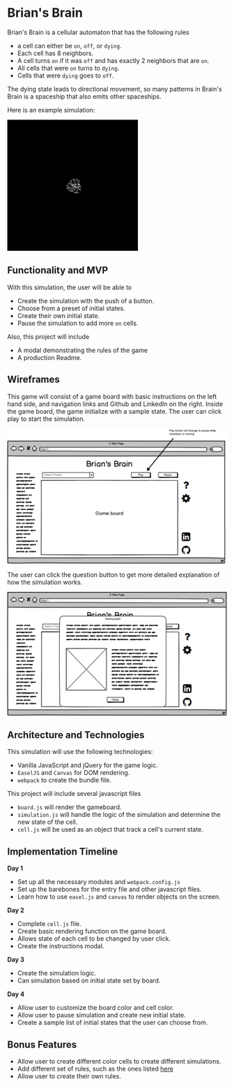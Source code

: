 # Brian's Brain

Brian's Brain is a cellular automaton that has the following rules

- a cell can either be `on`, `off`, or `dying`.
- Each cell has 8 neighbors.
- A cell turns `on` if it was `off` and has exactly 2 neighbors that are `on`.
- All cells that were `on` turns to `dying`.
- Cells that were `dying` goes to `off`.

The dying state leads to directional movement, so many patterns in Brain's Brain is a spaceship that also emits other spaceships.

Here is an example simulation:

![Brian's Brain Simulation](images/brians_brain.gif)

## Functionality and MVP

With this simulation, the user will be able to

- Create the simulation with the push of a button.
- Choose from a preset of initial states.
- Create their own initial state.
- Pause the simulation to add more `on` cells.

Also, this project will include

- A modal demonstrating the rules of the game
- A production Readme.


## Wireframes

This game will consist of a game board with basic instructions on the left hand side, and navigation links and Github and LinkedIn on the right. Inside the game board, the game initialize with a sample state. The user can click play to start the simulation.

![Game board](wireframes/game_page.png)

The user can click the question button to get more detailed explanation of how the simulation works.

![Instruction Modal](wireframes/modal.png)

## Architecture and Technologies

This simulation will use the following technologies:

- Vanilla JavaScript and jQuery for the game logic.
- `EaselJS` and `Canvas` for DOM rendering.
- `webpack` to create the bundle file.

This project will include several javascript files

- `board.js` will render the gameboard.
- `simulation.js` will handle the logic of the simulation and determine the new state of the cell.
- `cell.js` will be used as an object that track a cell's current state.

## Implementation Timeline

**Day 1**

- Set up all the necessary modules and `webpack.config.js`
- Set up the barebones for the entry file and other javascript files.
- Learn how to use `easel.js` and `canvas` to render objects on the screen.

**Day 2**

- Complete `cell.js` file.
- Create basic rendering function on the game board.
- Allows state of each cell to be changed by user click.
- Create the instructions modal.

**Day 3**

- Create the simulation logic.
- Can simulation based on initial state set by board.

**Day 4**

- Allow user to customize the board color and cell color.
- Allow user to pause simulation and create new initial state.
- Create a sample list of initial states that the user can choose from.

## Bonus Features

- Allow user to create different color cells to create different simulations.
- Add different set of rules, such as the ones listed [here](http://www.msevans.com/automata/briansbrain.html)
- Allow user to create their own rules.
